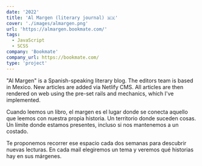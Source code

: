 ```yaml
---
date: '2022'
title: 'Al Margen (literary journal) 🇲🇽'
cover: './images/almargen.png'
url: 'https://almargen.bookmate.com/'
tags: 
  - JavaScript
  - SCSS
company: 'Bookmate'
company_url: https://bookmate.com/
type: 'project'
---
```


"Al Margen" is a Spanish-speaking literary blog. The editors team is based in Mexico. New articles are added via Netlify CMS. All articles are then rendered on web using the pre-set rails and mechanics, which I've implemented.

Cuando leemos un libro, el margen es el lugar donde se conecta aquello que leemos con nuestra propia historia. Un territorio donde suceden cosas. Un límite donde estamos presentes, incluso si nos mantenemos a un costado.

Te proponemos recorrer ese espacio cada dos semanas para descubrir nuevas lecturas. En cada mail elegiremos un tema y veremos qué historias hay en sus márgenes.

